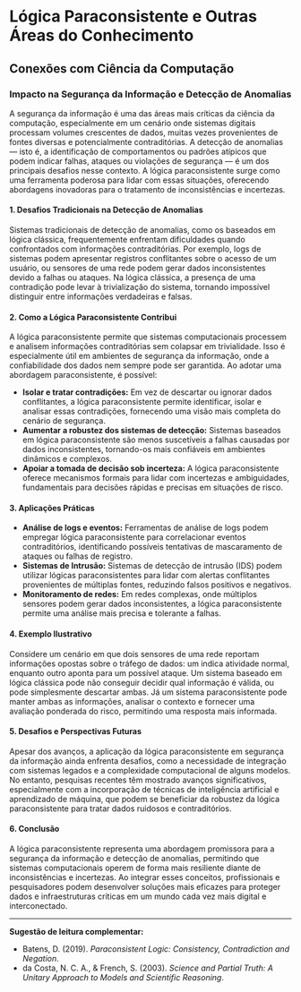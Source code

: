 
# Lógica Paraconsistente e Outras Áreas do Conhecimento

## Conexões com Ciência da Computação

### Impacto na Segurança da Informação e Detecção de Anomalias

A segurança da informação é uma das áreas mais críticas da ciência da computação, especialmente em um cenário onde sistemas digitais processam volumes crescentes de dados, muitas vezes provenientes de fontes diversas e potencialmente contraditórias. A detecção de anomalias — isto é, a identificação de comportamentos ou padrões atípicos que podem indicar falhas, ataques ou violações de segurança — é um dos principais desafios nesse contexto. A lógica paraconsistente surge como uma ferramenta poderosa para lidar com essas situações, oferecendo abordagens inovadoras para o tratamento de inconsistências e incertezas.

#### 1. **Desafios Tradicionais na Detecção de Anomalias**

Sistemas tradicionais de detecção de anomalias, como os baseados em lógica clássica, frequentemente enfrentam dificuldades quando confrontados com informações contraditórias. Por exemplo, logs de sistemas podem apresentar registros conflitantes sobre o acesso de um usuário, ou sensores de uma rede podem gerar dados inconsistentes devido a falhas ou ataques. Na lógica clássica, a presença de uma contradição pode levar à trivialização do sistema, tornando impossível distinguir entre informações verdadeiras e falsas.

#### 2. **Como a Lógica Paraconsistente Contribui**

A lógica paraconsistente permite que sistemas computacionais processem e analisem informações contraditórias sem colapsar em trivialidade. Isso é especialmente útil em ambientes de segurança da informação, onde a confiabilidade dos dados nem sempre pode ser garantida. Ao adotar uma abordagem paraconsistente, é possível:

- **Isolar e tratar contradições:** Em vez de descartar ou ignorar dados conflitantes, a lógica paraconsistente permite identificar, isolar e analisar essas contradições, fornecendo uma visão mais completa do cenário de segurança.
- **Aumentar a robustez dos sistemas de detecção:** Sistemas baseados em lógica paraconsistente são menos suscetíveis a falhas causadas por dados inconsistentes, tornando-os mais confiáveis em ambientes dinâmicos e complexos.
- **Apoiar a tomada de decisão sob incerteza:** A lógica paraconsistente oferece mecanismos formais para lidar com incertezas e ambiguidades, fundamentais para decisões rápidas e precisas em situações de risco.

#### 3. **Aplicações Práticas**

- **Análise de logs e eventos:** Ferramentas de análise de logs podem empregar lógica paraconsistente para correlacionar eventos contraditórios, identificando possíveis tentativas de mascaramento de ataques ou falhas de registro.
- **Sistemas de Intrusão:** Sistemas de detecção de intrusão (IDS) podem utilizar lógicas paraconsistentes para lidar com alertas conflitantes provenientes de múltiplas fontes, reduzindo falsos positivos e negativos.
- **Monitoramento de redes:** Em redes complexas, onde múltiplos sensores podem gerar dados inconsistentes, a lógica paraconsistente permite uma análise mais precisa e tolerante a falhas.

#### 4. **Exemplo Ilustrativo**

Considere um cenário em que dois sensores de uma rede reportam informações opostas sobre o tráfego de dados: um indica atividade normal, enquanto outro aponta para um possível ataque. Um sistema baseado em lógica clássica pode não conseguir decidir qual informação é válida, ou pode simplesmente descartar ambas. Já um sistema paraconsistente pode manter ambas as informações, analisar o contexto e fornecer uma avaliação ponderada do risco, permitindo uma resposta mais informada.

#### 5. **Desafios e Perspectivas Futuras**

Apesar dos avanços, a aplicação da lógica paraconsistente em segurança da informação ainda enfrenta desafios, como a necessidade de integração com sistemas legados e a complexidade computacional de alguns modelos. No entanto, pesquisas recentes têm mostrado avanços significativos, especialmente com a incorporação de técnicas de inteligência artificial e aprendizado de máquina, que podem se beneficiar da robustez da lógica paraconsistente para tratar dados ruidosos e contraditórios.

#### 6. **Conclusão**

A lógica paraconsistente representa uma abordagem promissora para a segurança da informação e detecção de anomalias, permitindo que sistemas computacionais operem de forma mais resiliente diante de inconsistências e incertezas. Ao integrar esses conceitos, profissionais e pesquisadores podem desenvolver soluções mais eficazes para proteger dados e infraestruturas críticas em um mundo cada vez mais digital e interconectado.

---
**Sugestão de leitura complementar:**  
- Batens, D. (2019). *Paraconsistent Logic: Consistency, Contradiction and Negation*.  
- da Costa, N. C. A., & French, S. (2003). *Science and Partial Truth: A Unitary Approach to Models and Scientific Reasoning*.
```
